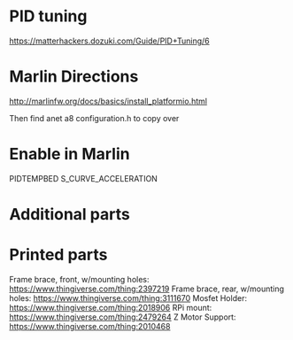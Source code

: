 
# PID tuning
https://matterhackers.dozuki.com/Guide/PID+Tuning/6


# Marlin Directions
http://marlinfw.org/docs/basics/install_platformio.html

Then find anet a8 configuration.h to copy over

# Enable in Marlin
PIDTEMPBED
S_CURVE_ACCELERATION


# Additional parts


# Printed parts
Frame brace, front, w/mounting holes: https://www.thingiverse.com/thing:2397219
Frame brace, rear, w/mounting holes: https://www.thingiverse.com/thing:3111670
Mosfet Holder: https://www.thingiverse.com/thing:2018906
RPi mount: https://www.thingiverse.com/thing:2479264
Z Motor Support: https://www.thingiverse.com/thing:2010468

